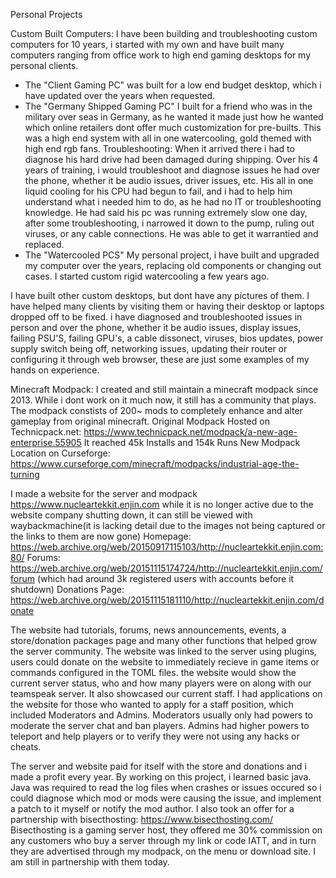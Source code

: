 Personal Projects

Custom Built Computers:
I have been building and troubleshooting custom computers for 10 years, i started with my own and have built many computers ranging from office work to high end gaming desktops for my personal clients.

- The "Client Gaming PC" was built for a low end budget desktop, which i have updated over the years when requested.
- The "Germany Shipped Gaming PC" I built for a friend who was in the military over seas in Germany, as he wanted it made just how he wanted which online retailers dont offer much customization for pre-builts.
This was a high end system with all in one watercooling, gold themed with high end rgb fans.
Troubleshooting: When it arrived there i had to diagnose his hard drive had been damaged during shipping. Over his 4 years of training, i would troubleshoot and diagnose issues he had over the phone, whether it be audio issues, driver issues, etc.
His all in one liquid cooling for his CPU had begun to fail, and i had to help him understand what i needed him to do, as he had no IT or troubleshooting knowledge.  He had said his pc was running extremely slow one day, after some troubleshooting, i narrowed it down to the pump, ruling out viruses, or any cable connections.
He was able to get it warrantied and replaced.
- The "Watercooled PCS" My personal project, i have built and upgraded my computer over the years, replacing old components or changing out cases. I started custom rigid watercooling a few years ago.

I have built other custom desktops, but dont have any pictures of them.
I have helped many clients by visiting them or having their desktop or laptops dropped off to be fixed. i have diagnosed and troubleshooted issues in person and over the phone, whether it be audio issues, display issues, failing PSU'S, failing GPU's, a cable dissonect, viruses, bios updates, power supply switch being off,
networking issues, updating their router or configuring it through web browser, these are just some examples of my hands on experience.

Minecraft Modpack:
I created and still maintain a minecraft modpack since 2013. While i dont work on it much now, it still has a community that plays.
The modpack constists of 200~ mods to completely enhance and alter gameplay from original minecraft.
Original Modpack Hosted on Technicpack.net: https://www.technicpack.net/modpack/a-new-age-enterprise.55905
It reached 45k Installs and 154k Runs
New Modpack Location on Curseforge: https://www.curseforge.com/minecraft/modpacks/industrial-age-the-turning

I made a website for the server and modpack
https://www.nucleartekkit.enjin.com 
while it is no longer active due to the website company shutting down, it can still be viewed with waybackmachine(it is lacking detail due to the images not being captured or the links to them are now gone)
Homepage: https://web.archive.org/web/20150917115103/http://nucleartekkit.enjin.com:80/
Forums: https://web.archive.org/web/20151115174724/http://nucleartekkit.enjin.com/forum (which had around 3k registered users with accounts before it shutdown)
Donations Page: https://web.archive.org/web/20151115181110/http://nucleartekkit.enjin.com/donate

The website had tutorials, forums, news announcements, events, a store/donation packages page and many other functions that helped grow the server community.
The website was linked to the server using plugins, users could donate on the website to immediately recieve in game items or commands configured in the TOML files.
the website would show the current server status, who and how many players were on along with our teamspeak server.
It also showcased our current staff. I had applications on the website for those who wanted to apply for a staff position, which included Moderators and Admins.
Moderators usually only had powers to moderate the server chat and ban players.
Admins had higher powers to teleport and help players or to verify they were not using any hacks or cheats.

The server and website paid for itself with the store and donations and i made a profit every year. 
By working on this project, i learned basic java. Java was required to read the log files when crashes or issues occured so i could diagnose which mod or mods were causing the issue, and implement a patch to it myself or notify the mod author.
I also took an offer for a partnership with bisecthosting: https://www.bisecthosting.com/
Bisecthosting is a gaming server host, they offered me 30% commission on any customers who buy a server through my link or code IATT, and in turn they are advertised through my modpack, on the menu or download site.
I am still in partnership with them today.
